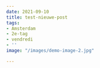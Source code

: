 ```yaml
---
date: 2021-09-10
title: test-nieuwe-post
tags:
- Amsterdam
- 2e-tag
- vendredi
- ''
image: "/images/demo-image-2.jpg"

---
```

